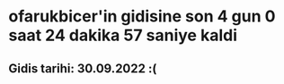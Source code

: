 # ofarukbicer'in gidisine son 4 gun 0 saat 24 dakika 57 saniye kaldi

## Gidis tarihi: 30.09.2022 :(
